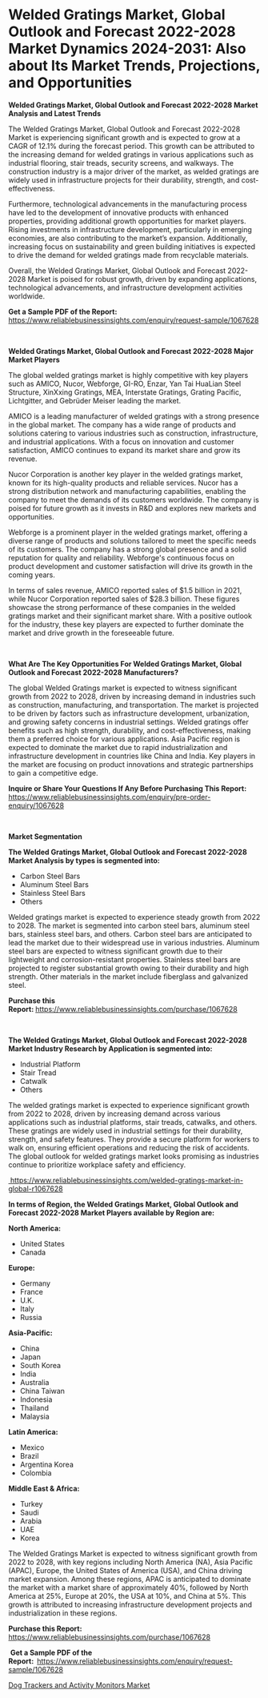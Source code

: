 <p><h1>Welded Gratings Market, Global Outlook and Forecast 2022-2028 Market Dynamics 2024-2031: Also about Its Market Trends, Projections, and Opportunities</h1></p><p><strong>Welded Gratings Market, Global Outlook and Forecast 2022-2028 Market Analysis and Latest Trends</strong></p>
<p><p>The Welded Gratings Market, Global Outlook and Forecast 2022-2028 Market is experiencing significant growth and is expected to grow at a CAGR of 12.1% during the forecast period. This growth can be attributed to the increasing demand for welded gratings in various applications such as industrial flooring, stair treads, security screens, and walkways. The construction industry is a major driver of the market, as welded gratings are widely used in infrastructure projects for their durability, strength, and cost-effectiveness.</p><p>Furthermore, technological advancements in the manufacturing process have led to the development of innovative products with enhanced properties, providing additional growth opportunities for market players. Rising investments in infrastructure development, particularly in emerging economies, are also contributing to the market’s expansion. Additionally, increasing focus on sustainability and green building initiatives is expected to drive the demand for welded gratings made from recyclable materials.</p><p>Overall, the Welded Gratings Market, Global Outlook and Forecast 2022-2028 Market is poised for robust growth, driven by expanding applications, technological advancements, and infrastructure development activities worldwide.</p></p>
<p><strong>Get a Sample PDF of the Report:&nbsp;</strong> <a href="https://www.reliablebusinessinsights.com/enquiry/request-sample/1067628">https://www.reliablebusinessinsights.com/enquiry/request-sample/1067628</a></p>
<p>&nbsp;</p>
<p><strong>Welded Gratings Market, Global Outlook and Forecast 2022-2028 Major Market Players</strong></p>
<p><p>The global welded gratings market is highly competitive with key players such as AMICO, Nucor, Webforge, GI-RO, Enzar, Yan Tai HuaLian Steel Structure, XinXxing Gratings, MEA, Interstate Gratings, Grating Pacific, Lichtgitter, and Gebrüder Meiser leading the market.</p><p>AMICO is a leading manufacturer of welded gratings with a strong presence in the global market. The company has a wide range of products and solutions catering to various industries such as construction, infrastructure, and industrial applications. With a focus on innovation and customer satisfaction, AMICO continues to expand its market share and grow its revenue.</p><p>Nucor Corporation is another key player in the welded gratings market, known for its high-quality products and reliable services. Nucor has a strong distribution network and manufacturing capabilities, enabling the company to meet the demands of its customers worldwide. The company is poised for future growth as it invests in R&D and explores new markets and opportunities.</p><p>Webforge is a prominent player in the welded gratings market, offering a diverse range of products and solutions tailored to meet the specific needs of its customers. The company has a strong global presence and a solid reputation for quality and reliability. Webforge's continuous focus on product development and customer satisfaction will drive its growth in the coming years.</p><p>In terms of sales revenue, AMICO reported sales of $1.5 billion in 2021, while Nucor Corporation reported sales of $28.3 billion. These figures showcase the strong performance of these companies in the welded gratings market and their significant market share. With a positive outlook for the industry, these key players are expected to further dominate the market and drive growth in the foreseeable future.</p></p>
<p>&nbsp;</p>
<p><strong>What Are The Key Opportunities For Welded Gratings Market, Global Outlook and Forecast 2022-2028 Manufacturers?</strong></p>
<p><p>The global Welded Gratings market is expected to witness significant growth from 2022 to 2028, driven by increasing demand in industries such as construction, manufacturing, and transportation. The market is projected to be driven by factors such as infrastructure development, urbanization, and growing safety concerns in industrial settings. Welded gratings offer benefits such as high strength, durability, and cost-effectiveness, making them a preferred choice for various applications. Asia Pacific region is expected to dominate the market due to rapid industrialization and infrastructure development in countries like China and India. Key players in the market are focusing on product innovations and strategic partnerships to gain a competitive edge.</p></p>
<p><strong>Inquire or Share Your Questions If Any Before Purchasing This Report:</strong> <a href="https://www.reliablebusinessinsights.com/enquiry/pre-order-enquiry/1067628">https://www.reliablebusinessinsights.com/enquiry/pre-order-enquiry/1067628</a></p>
<p>&nbsp;</p>
<p><strong>Market Segmentation</strong></p>
<p><strong>The Welded Gratings Market, Global Outlook and Forecast 2022-2028 Market Analysis by types is segmented into:</strong></p>
<p><ul><li>Carbon Steel Bars</li><li>Aluminum Steel Bars</li><li>Stainless Steel Bars</li><li>Others</li></ul></p>
<p><p>Welded gratings market is expected to experience steady growth from 2022 to 2028. The market is segmented into carbon steel bars, aluminum steel bars, stainless steel bars, and others. Carbon steel bars are anticipated to lead the market due to their widespread use in various industries. Aluminum steel bars are expected to witness significant growth due to their lightweight and corrosion-resistant properties. Stainless steel bars are projected to register substantial growth owing to their durability and high strength. Other materials in the market include fiberglass and galvanized steel.</p></p>
<p><strong>Purchase this Report:&nbsp;</strong><a href="https://www.reliablebusinessinsights.com/purchase/1067628">https://www.reliablebusinessinsights.com/purchase/1067628</a></p>
<p>&nbsp;</p>
<p><strong>The Welded Gratings Market, Global Outlook and Forecast 2022-2028 Market Industry Research by Application is segmented into:</strong></p>
<p><ul><li>Industrial Platform</li><li>Stair Tread</li><li>Catwalk</li><li>Others</li></ul></p>
<p><p>The welded gratings market is expected to experience significant growth from 2022 to 2028, driven by increasing demand across various applications such as industrial platforms, stair treads, catwalks, and others. These gratings are widely used in industrial settings for their durability, strength, and safety features. They provide a secure platform for workers to walk on, ensuring efficient operations and reducing the risk of accidents. The global outlook for welded gratings market looks promising as industries continue to prioritize workplace safety and efficiency.</p></p>
<p><a href="https://www.reliablebusinessinsights.com/welded-gratings-market-in-global-r1067628">&nbsp;https://www.reliablebusinessinsights.com/welded-gratings-market-in-global-r1067628</a></p>
<p><strong>In terms of Region, the Welded Gratings Market, Global Outlook and Forecast 2022-2028 Market Players available by Region are:</strong></p>
<p>
    <p> <strong> North America: </strong>
        <ul>
            <li>United States</li>
            <li>Canada</li>
        </ul>
        </p> 
    <p> <strong> Europe: </strong>
        <ul>
            <li>Germany</li>
            <li>France</li>
            <li>U.K.</li>
            <li>Italy</li>
            <li>Russia</li>
        </ul>
        </p> 
    <p> <strong> Asia-Pacific: </strong>
        <ul>
            <li>China</li>
            <li>Japan</li>
            <li>South Korea</li>
            <li>India</li>
            <li>Australia</li>
            <li>China Taiwan</li>
            <li>Indonesia</li>
            <li>Thailand</li>
            <li>Malaysia</li>
        </ul>
        </p> 
    <p> <strong> Latin America: </strong>
        <ul>
            <li>Mexico</li>
            <li>Brazil</li>
            <li>Argentina Korea</li>
            <li>Colombia</li>
        </ul>
        </p> 
    <p> <strong> Middle East & Africa: </strong>
        <ul>
            <li>Turkey</li>
            <li>Saudi</li>
            <li>Arabia</li>
            <li>UAE</li>
            <li>Korea</li>
        </ul>
    </p>
    </p>
<p><p>The Welded Gratings Market is expected to witness significant growth from 2022 to 2028, with key regions including North America (NA), Asia Pacific (APAC), Europe, the United States of America (USA), and China driving market expansion. Among these regions, APAC is anticipated to dominate the market with a market share of approximately 40%, followed by North America at 25%, Europe at 20%, the USA at 10%, and China at 5%. This growth is attributed to increasing infrastructure development projects and industrialization in these regions.</p></p>
<p><strong>Purchase this Report: </strong><a href="https://www.reliablebusinessinsights.com/purchase/1067628">https://www.reliablebusinessinsights.com/purchase/1067628</a></p>
<p>&nbsp;<strong>Get a Sample PDF of the Report:&nbsp;&nbsp;</strong><a href="https://www.reliablebusinessinsights.com/enquiry/request-sample/1067628">https://www.reliablebusinessinsights.com/enquiry/request-sample/1067628</a></p>
<p><strong></strong></p>
<p><p><a href="https://view.publitas.com/reportprime-1/decoding-dog-trackers-and-activity-monitors-market-metrics-market-share-trends-and-growth-patterns/">Dog Trackers and Activity Monitors Market</a></p></p>